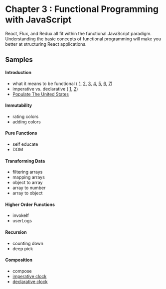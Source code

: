 Chapter 3 : Functional Programming with JavaScript
==================
React, Flux, and Redux all fit within the functional JavaScript paradigm. Understanding the basic concepts of 
functional programming will make you better at structuring React applications.

Samples
--------

#### Introduction
* what it means to be functional (
[1](http://jsbin.com/pimixu/1/edit?js,console),
[2](http://jsbin.com/pimixu/2/edit?js,console),
[3](http://jsbin.com/pimixu/3/edit?js,console),
[4](http://jsbin.com/pimixu/4/edit?js,console),
[5](http://jsbin.com/pimixu/5/edit?js,console),
[6](http://jsbin.com/pimixu/6/edit?js,console),
[7](http://jsbin.com/pimixu/7/edit?js,console))
* imperative vs. declarative (
[1](http://jsbin.com/cuqapu/1/edit?js,console),
[2](http://jsbin.com/cuqapu/2/edit?js,console))
* [Populate The United States](http://rawgit.com/MoonHighway/learning-react/master/chapter-03/populate-united-states.html)

#### Immutability
* rating colors
* adding colors

#### Pure Functions
* self educate
* DOM

#### Transforming Data
* filtering arrays
* mapping arrays
* object to array
* array to number
* array to object

#### Higher Order Functions
* invokeIf
* userLogs

#### Recursion
* counting down
* deep pick

#### Composition
* compose
* [imperative clock](http://rawgit.com/MoonHighway/learning-react/master/chapter-03/imperative-clock.html)
* [declarative clock](http://rawgit.com/MoonHighway/learning-react/master/chapter-03/declarative-clock.html)